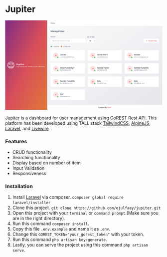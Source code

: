 # Jupiter

![Jupiter](https://raw.githubusercontent.com/ejulfaey/jupiter/main/public/example-1.png?raw=true)

[Jupiter] is a dashboard for user management using [GoREST] Rest API. This platform has been developed using TALL stack [TailwindCSS], [AlpineJS], [Laravel], and [Livewire].


### Features
- CRUD functionality
- Searching functionality
- Display based on number of item
- Input Validation
- Responsiveness

### Installation
1. Install [Laravel] via composer.
`composer global require laravel/installer`
2. Clone this project.
`git clone https://github.com/ejulfaey/jupiter.git`
3. Open this project with your `terminal` or `command prompt`.(Make sure you are in the right directory).
4. Run this command `composer install`.
5. Copy this file `.env.example` and name it as `.env`.
6. Change this `GOREST_TOKEN="your_gorest_token"` with your token.
7. Run this command `php artisan key:generate`.
8. Lastly, you can serve the project using this command `php artisan serve`.


[GoREST]: <https://gorest.co.in>
[TailwindCSS]: <https://tailwindcss.com>
[AlpineJS]: <https://alpinejs.dev/>
[Jupiter]: <http://jupiter.cst7ioee8e-95m32xpxl6rv.p.temp-site.link/>
[Laravel]: <https://laravel.com>
[Livewire]: <https://laravel-livewire.com>